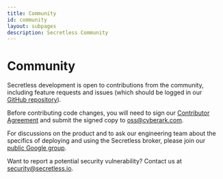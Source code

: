 ```yaml
---
title: Community
id: community
layout: subpages
description: Secretless Community
---
```


# Community

Secretless development is open to contributions from the community, including feature requests and issues (which should be logged in our [GitHub repository][github]).

Before contributing code changes, you will need to sign our [Contributor Agreement][contrib_agreement] and submit the signed copy to <oss@cyberark.com>.

For discussions on the product and to ask our engineering team about the specifics of deploying and using the Secretless broker, please join our [public Google group][google_group].

Want to report a potential security vulnerability? Contact us at <security@secretless.io>.

[contrib_agreement]: https://github.com/conjurinc/secretless/blob/master/Contributing_OSS/CyberArk_Open_Source_Contributor_Agreement.pdf
[github]: https://github.com/conjurinc/secretless
[google_group]: https://groups.google.com/forum/#!forum/secretless
